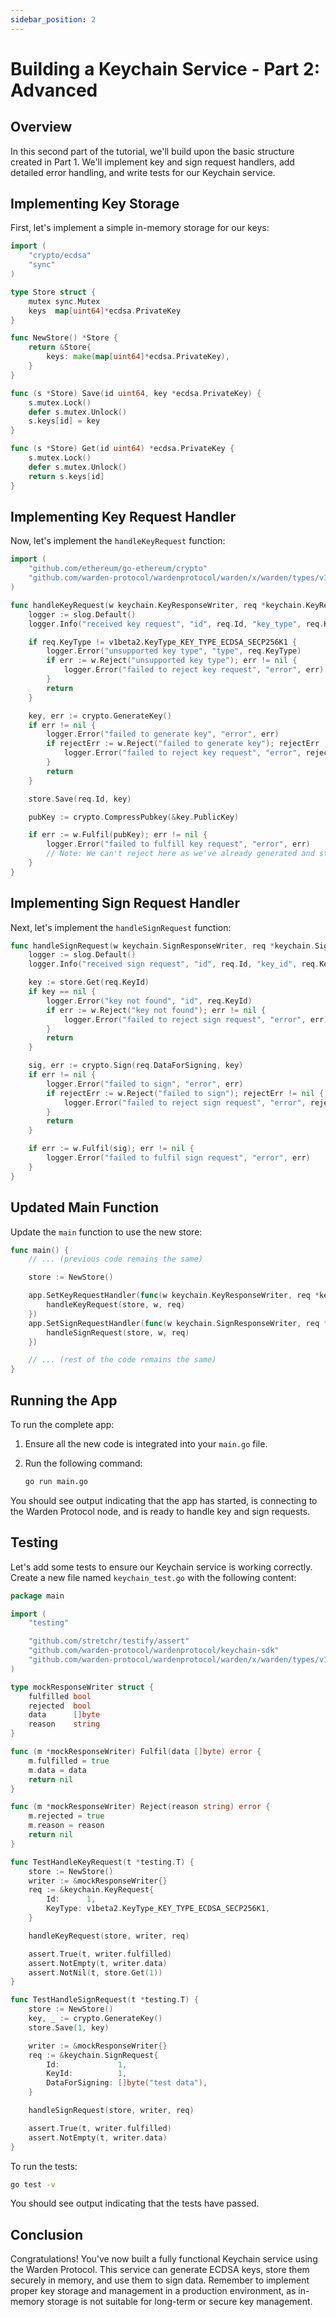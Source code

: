 ```yaml
---
sidebar_position: 2
---
```


# Building a Keychain Service - Part 2: Advanced

## Overview

In this second part of the tutorial, we'll build upon the basic structure created in Part 1. We'll implement key and sign request handlers, add detailed error handling, and write tests for our Keychain service.

## Implementing Key Storage

First, let's implement a simple in-memory storage for our keys:

```go
import (
    "crypto/ecdsa"
    "sync"
)

type Store struct {
    mutex sync.Mutex
    keys  map[uint64]*ecdsa.PrivateKey
}

func NewStore() *Store {
    return &Store{
        keys: make(map[uint64]*ecdsa.PrivateKey),
    }
}

func (s *Store) Save(id uint64, key *ecdsa.PrivateKey) {
    s.mutex.Lock()
    defer s.mutex.Unlock()
    s.keys[id] = key
}

func (s *Store) Get(id uint64) *ecdsa.PrivateKey {
    s.mutex.Lock()
    defer s.mutex.Unlock()
    return s.keys[id]
}
```

## Implementing Key Request Handler

Now, let's implement the `handleKeyRequest` function:

```go
import (
    "github.com/ethereum/go-ethereum/crypto"
    "github.com/warden-protocol/wardenprotocol/warden/x/warden/types/v1beta2"
)

func handleKeyRequest(w keychain.KeyResponseWriter, req *keychain.KeyRequest) {
    logger := slog.Default()
    logger.Info("received key request", "id", req.Id, "key_type", req.KeyType)

    if req.KeyType != v1beta2.KeyType_KEY_TYPE_ECDSA_SECP256K1 {
        logger.Error("unsupported key type", "type", req.KeyType)
        if err := w.Reject("unsupported key type"); err != nil {
            logger.Error("failed to reject key request", "error", err)
        }
        return
    }

    key, err := crypto.GenerateKey()
    if err != nil {
        logger.Error("failed to generate key", "error", err)
        if rejectErr := w.Reject("failed to generate key"); rejectErr != nil {
            logger.Error("failed to reject key request", "error", rejectErr)
        }
        return
    }

    store.Save(req.Id, key)

    pubKey := crypto.CompressPubkey(&key.PublicKey)

    if err := w.Fulfil(pubKey); err != nil {
        logger.Error("failed to fulfill key request", "error", err)
        // Note: We can't reject here as we've already generated and stored the key
    }
}
```

## Implementing Sign Request Handler

Next, let's implement the `handleSignRequest` function:

```go
func handleSignRequest(w keychain.SignResponseWriter, req *keychain.SignRequest) {
    logger := slog.Default()
    logger.Info("received sign request", "id", req.Id, "key_id", req.KeyId)

    key := store.Get(req.KeyId)
    if key == nil {
        logger.Error("key not found", "id", req.KeyId)
        if err := w.Reject("key not found"); err != nil {
            logger.Error("failed to reject sign request", "error", err)
        }
        return
    }

    sig, err := crypto.Sign(req.DataForSigning, key)
    if err != nil {
        logger.Error("failed to sign", "error", err)
        if rejectErr := w.Reject("failed to sign"); rejectErr != nil {
            logger.Error("failed to reject sign request", "error", rejectErr)
        }
        return
    }

    if err := w.Fulfil(sig); err != nil {
        logger.Error("failed to fulfil sign request", "error", err)
    }
}
```

## Updated Main Function

Update the `main` function to use the new store:

```go
func main() {
    // ... (previous code remains the same)

    store := NewStore()

    app.SetKeyRequestHandler(func(w keychain.KeyResponseWriter, req *keychain.KeyRequest) {
        handleKeyRequest(store, w, req)
    })
    app.SetSignRequestHandler(func(w keychain.SignResponseWriter, req *keychain.SignRequest) {
        handleSignRequest(store, w, req)
    })

    // ... (rest of the code remains the same)
}
```

## Running the App

To run the complete app:

1. Ensure all the new code is integrated into your `main.go` file.
2. Run the following command:

   ```bash
   go run main.go
   ```

You should see output indicating that the app has started, is connecting to the Warden Protocol node, and is ready to handle key and sign requests.

## Testing

Let's add some tests to ensure our Keychain service is working correctly. Create a new file named `keychain_test.go` with the following content:

```go
package main

import (
    "testing"

    "github.com/stretchr/testify/assert"
    "github.com/warden-protocol/wardenprotocol/keychain-sdk"
    "github.com/warden-protocol/wardenprotocol/warden/x/warden/types/v1beta2"
)

type mockResponseWriter struct {
    fulfilled bool
    rejected  bool
    data      []byte
    reason    string
}

func (m *mockResponseWriter) Fulfil(data []byte) error {
    m.fulfilled = true
    m.data = data
    return nil
}

func (m *mockResponseWriter) Reject(reason string) error {
    m.rejected = true
    m.reason = reason
    return nil
}

func TestHandleKeyRequest(t *testing.T) {
    store := NewStore()
    writer := &mockResponseWriter{}
    req := &keychain.KeyRequest{
        Id:      1,
        KeyType: v1beta2.KeyType_KEY_TYPE_ECDSA_SECP256K1,
    }

    handleKeyRequest(store, writer, req)

    assert.True(t, writer.fulfilled)
    assert.NotEmpty(t, writer.data)
    assert.NotNil(t, store.Get(1))
}

func TestHandleSignRequest(t *testing.T) {
    store := NewStore()
    key, _ := crypto.GenerateKey()
    store.Save(1, key)

    writer := &mockResponseWriter{}
    req := &keychain.SignRequest{
        Id:             1,
        KeyId:          1,
        DataForSigning: []byte("test data"),
    }

    handleSignRequest(store, writer, req)

    assert.True(t, writer.fulfilled)
    assert.NotEmpty(t, writer.data)
}
```

To run the tests:

```bash
go test -v
```

You should see output indicating that the tests have passed.

## Conclusion

Congratulations! You've now built a fully functional Keychain service using the Warden Protocol. This service can generate ECDSA keys, store them securely in memory, and use them to sign data. Remember to implement proper key storage and management in a production environment, as in-memory storage is not suitable for long-term or secure key management.
